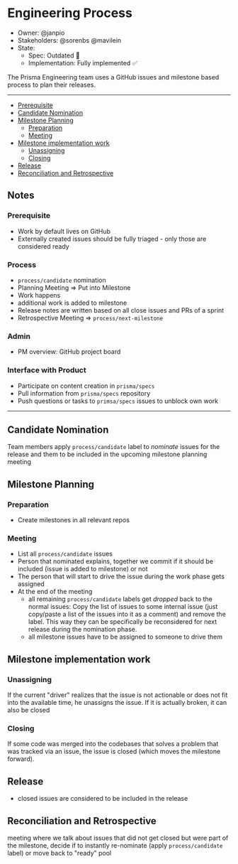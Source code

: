 # Engineering Process

- Owner: @janpio
- Stakeholders: @sorenbs @mavilein
- State: 
  - Spec: Outdated 🚨
  - Implementation: Fully implemented ✅

The Prisma Engineering team uses a GitHub issues and milestone based process to plan their releases.

---

<!-- START doctoc generated TOC please keep comment here to allow auto update -->
<!-- DON'T EDIT THIS SECTION, INSTEAD RE-RUN doctoc TO UPDATE -->


- [Prerequisite](#prerequisite)
- [Candidate Nomination](#candidate-nomination)
- [Milestone Planning](#milestone-planning)
  - [Preparation](#preparation)
  - [Meeting](#meeting)
- [Milestone implementation work](#milestone-implementation-work)
  - [Unassigning](#unassigning)
  - [Closing](#closing)
- [Release](#release)
- [Reconciliation and Retrospective](#reconciliation-and-retrospective)

<!-- END doctoc generated TOC please keep comment here to allow auto update -->

## Notes

### Prerequisite

- Work by default lives on GitHub
- Externally created issues should be fully triaged - only those are considered ready

### Process

- `process/candidate` nomination
- Planning Meeting => Put into Milestone
- Work happens
- additional work is added to milestone
- Release notes are written based on all close issues and PRs of a sprint
- Retrospective Meeting => `process/next-milestone`

### Admin

- PM overview: GitHub project board

### Interface with Product

- Participate on content creation in `prisma/specs`
- Pull information from `prisma/specs` repository
- Push questions or tasks to `primsa/specs` issues to unblock own work


---

## Candidate Nomination

Team members apply `process/candidate` label to _nominate_ issues for the release and them to be included in the upcoming milestone planning meeting

## Milestone Planning

### Preparation

- Create milestones in all relevant repos

### Meeting

- List all `process/candidate` issues
- Person that nominated explains, together we commit if it should be included (issue is added to milestone) or not
- The person that will start to drive the issue during the work phase gets assigned
- At the end of the meeting 
  - all remaining `process/candidate` labels get _dropped_ back to the normal issues: Copy the list of issues to some internal issue (just copy/paste a list of the issues into it as a comment) and remove the label. This way they can be specifically be reconsidered for next release during the nomination phase.
  - all milestone issues have to be assigned to someone to drive them

## Milestone implementation work

### Unassigning

If the current "driver" realizes that the issue is not actionable or does not fit into the available time, he unassigns the issue. If it is actually broken, it can also be closed

### Closing

If some code was merged into the codebases that solves a problem that was tracked via an issue, the issue is closed (which moves the milestone forward).

## Release

- closed issues are considered to be included in the release

## Reconciliation and Retrospective

meeting where we talk about issues that did not get closed but were part of the milestone, decide if to instantly re-nominate (apply `process/candidate` label) or move back to "ready" pool
